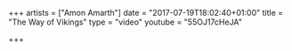 +++
artists = ["Amon Amarth"]
date = "2017-07-19T18:02:40+01:00"
title = "The Way of Vikings"
type = "video"
youtube = "55OJ17cHeJA"

+++

